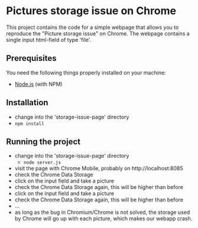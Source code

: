 # Pictures storage issue on Chrome

This project contains the code for a simple webpage that allows you to reproduce the "Picture storage issue" on
Chrome. The webpage contains a single input html-field of type 'file'.

## Prerequisites
You need the following things properly installed on your machine:
* [Node.js](http://nodejs.org/) (with NPM)

## Installation
* change into the 'storage-issue-page' directory
* `npm install`

## Running the project
* change into the 'storage-issue-page' directory
  * `node server.js`
* visit the page with Chrome Mobile, probably on http://localhost:8085
* check the Chrome Data Storage
* click on the input field and take a picture
* check the Chrome Data Storage again, this will be higher than before
* click on the input field and take a picture
* check the Chrome Data Storage again, this will be higher than before
* ...
* as long as the bug in Chromium/Chrome is not solved, the storage used by Chrome will
go up with each picture, which makes our webapp crash.
